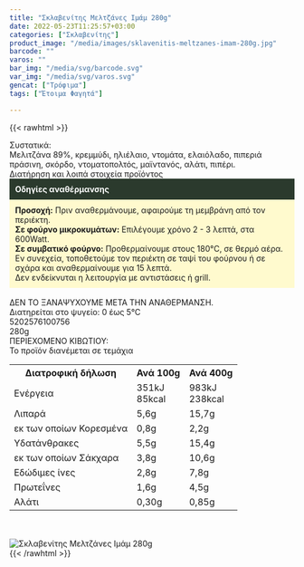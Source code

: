 ```yaml
---
title: "Σκλαβενίτης Μελτζάνες Ιμάμ 280g"
date: 2022-05-23T11:25:57+03:00
categories: ["Σκλαβενίτης"]
product_image: "/media/images/sklavenitis-meltzanes-imam-280g.jpg"
barcode: ""
varos: ""
bar_img: "/media/svg/barcode.svg"
var_img: "/media/svg/varos.svg"
gencat: ["Τρόφιμα"]
tags: ["Έτοιμα Φαγητά"]

---
```

{{< rawhtml >}}

<div class="sload549"><div class="product"><div id="sistatika">Συστατικά:</div><div class="alltext">Μελιτζάνα 89%, κρεμμύδι, ηλιέλαιο, ντομάτα, ελαιόλαδο, πιπεριά πράσινη, σκόρδο, ντοματοπολτός, μαϊντανός, αλάτι, πιπέρι.</div><div id="loipa">Διατήρηση και λοιπά στοιχεία προϊόντος</div><div class="alltext"><div style="background:#2b3a2d;padding:10px;color:#fff"><b>Οδηγίες αναθέρμανσης</b></div><div style="background:#ffface;padding:10px;"><b>Προσοχή:</b> Πριν αναθερμάνουμε, αφαιρούμε τη μεμβράνη από τον περιέκτη.<br><b>Σε φούρνο μικροκυμάτων:</b> Επιλέγουμε χρόνο 2 - 3 λεπτά, στα 600Watt.<br><b>Σε συμβατικό φούρνο:</b> Προθερμαίνουμε στους 180°C, σε θερμό αέρα. Εν συνεχεία, τοποθετούμε τον περιέκτη σε ταψί του φούρνου ή σε σχάρα και αναθερμαίνουμε για 15 λεπτά.<br>Δεν ενδείκνυται η λειτουργία με αντιστάσεις ή grill.</div><br>ΔΕΝ ΤΟ ΞΑΝΑΨΥΧΟΥΜΕ ΜΕΤΑ ΤΗΝ ΑΝΑΘΕΡΜΑΝΣΗ.<br>Διατηρείται στο ψυγείο: 0 έως 5°C<br></div><div id="barcode"><div id="barimage1"></div><span id="bartext">5202576100756</span></div><div id="varos"><div id="varosimage1"></div><span id="varostext">280g</span></div><div id="kivotio">ΠΕΡΙΕΧΟΜΕΝΟ ΚΙΒΩΤΙΟΥ:<br>Το προϊόν διανέμεται σε τεμάχια</div><div class="tabout"><table id="diatable"><tbody><tr><th>Διατροφική δήλωση</th><th>Ανά 100g</th><th>Ανά 400g</th></tr><tr><td class="texr2">Ενέργεια</td><td class="texr">351kJ<br>85kcal</td><td class="texr">983kJ<br>238kcal</td></tr><tr><td class="texr2">Λιπαρά</td><td class="texr">5,6g</td><td class="texr">15,7g</td></tr><tr><td class="gray">εκ των οποίων Κορεσµένα</td><td class="gray2">0,8g</td><td class="gray2">2,2g</td></tr><tr><td class="texr2">Yδατάνθρακες</td><td class="texr">5,5g</td><td class="texr">15,4g</td></tr><tr><td class="gray">εκ των οποίων Σάκχαρα</td><td class="gray2">3,8g</td><td class="gray2">10,6g</td></tr><tr><td class="texr2">Eδώδιμες ίνες</td><td class="texr">2,8g</td><td class="texr">7,8g</td></tr><tr><td class="texr2">Πρωτεΐνες</td><td class="texr">1,6g</td><td class="texr">4,5g</td></tr><tr><td class="texr2">Αλάτι</td><td class="texr">0,30g</td><td class="texr">0,85g</td></tr></tbody></table></div><br><br><div class="pimg"><img alt="Σκλαβενίτης Μελτζάνες Ιμάμ 280g" title="Σκλαβενίτης Μελτζάνες Ιμάμ 280g" src="/media/images/sklavenitis-meltzanes-imam-280g.jpg"></div></div></div>
{{< /rawhtml >}}


